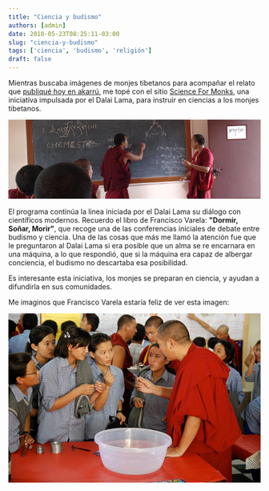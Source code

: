 ```yaml
---
title: "Ciencia y budismo"
authors: [admin]
date: 2010-05-23T08:25:11-03:00
slug: "ciencia-y-budismo"
tags: ['ciencia', 'budismo', 'religión']
draft: false
---
```


Mientras buscaba imágenes de monjes tibetanos para acompañar el relato
que [publiqué hoy en akarrú](https://www.akarru.com/blog/2010/05/23/los-nueve-mil-millones-de-nombres-de-dios/),
me topé con el sitio [Science For Monks](http://scienceformonks.org/),
una iniciativa impulsada por el Dalai Lama, para instruir en ciencias a
los monjes tibetanos.

![davidschronons.jpg](davidschronons.jpg)

El programa continúa la linea iniciada por el Dalai Lama su diálogo con
científicos modernos. Recuerdo el libro de Francisco Varela: **"Dormir,
Soñar, Morir"**, que recoge una de las conferencias iniciales de debate
entre budismo y ciencia. Una de las cosas que más me llamó la atención
fue que le preguntaron al Dalai Lama si era posible que un alma se re
encarnara en una máquina, a lo que respondió, que si la máquina era
capaz de albergar conciencia, el budismo no descartaba esa posibilidad.

Es interesante esta iniciativa, los monjes se preparan en ciencia, y
ayudan a difundirla en sus comunidades.

Me imaginos que Francisco Varela estaría feliz de ver esta imagen:

![DSC\_0637.JPG](DSC_0637.JPG)
